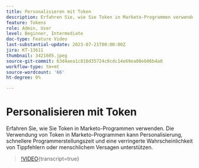 ```yaml
---
title: Personalisieren mit Token
description: Erfahren Sie, wie Sie Token in Marketo-Programmen verwenden. Die Verwendung von Token in Marketo-Programmen kann Personalisierung, schnellere Programmerstellungszeit und eine verringerte Wahrscheinlichkeit von Tippfehlern oder menschlichem Versagen unterstützen.
feature: Tokens
role: Admin, User
level: Beginner, Intermediate
doc-type: Feature Video
last-substantial-update: 2023-07-21T00:00:00Z
jira: KT-13611
thumbnail: 3421605.jpeg
source-git-commit: 63d4aea1c818d35724c0cdc14e69ea00eb06b4a0
workflow-type: tm+mt
source-wordcount: '66'
ht-degree: 0%

---
```



# Personalisieren mit Token

Erfahren Sie, wie Sie Token in Marketo-Programmen verwenden. Die Verwendung von Token in Marketo-Programmen kann Personalisierung, schnellere Programmerstellungszeit und eine verringerte Wahrscheinlichkeit von Tippfehlern oder menschlichem Versagen unterstützen.

>[!VIDEO](https://video.tv.adobe.com/v/3421605/?learn=on){transcript=true}
